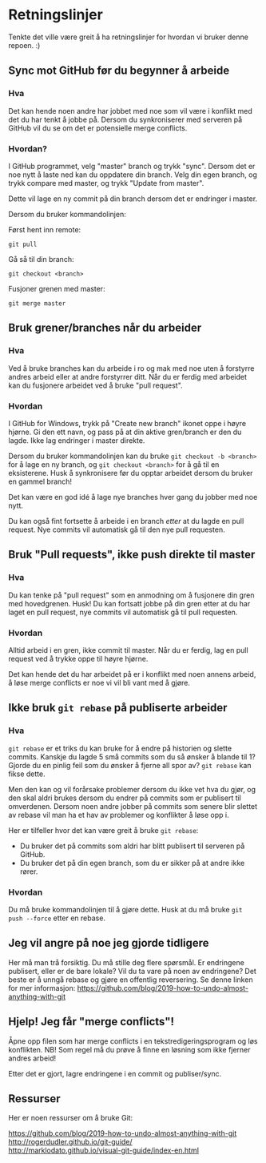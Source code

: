 # Retningslinjer

Tenkte det ville være greit å ha retningslinjer for hvordan vi bruker denne repoen. :)

## Sync mot GitHub før du begynner å arbeide

### Hva

Det kan hende noen andre har jobbet med noe som vil være i konflikt med det du har tenkt å jobbe på. Dersom du synkroniserer med serveren på GitHub vil du se om det er potensielle merge conflicts.

### Hvordan?

I GitHub programmet, velg "master" branch og trykk "sync". Dersom det er noe nytt å laste ned kan du oppdatere din branch. Velg din egen branch, og trykk compare med master, og trykk "Update from master".

Dette vil lage en ny commit på din branch dersom det er endringer i master.

Dersom du bruker kommandolinjen:

Først hent inn remote:

    git pull

Gå så til din branch:

    git checkout <branch>

Fusjoner grenen med master:

    git merge master

## Bruk grener/branches når du arbeider

### Hva

Ved å bruke branches kan du arbeide i ro og mak med noe uten å forstyrre andres arbeid eller at andre forstyrrer ditt. Når du er ferdig med arbeidet kan du fusjonere arbeidet ved å bruke "pull request".

### Hvordan

I GitHub for Windows, trykk på "Create new branch" ikonet oppe i høyre hjørne. Gi den ett navn, og pass på at din aktive gren/branch er den du lagde. Ikke lag endringer i master direkte.

Dersom du bruker kommandolinjen kan du bruke `git checkout -b <branch>` for å lage en ny branch, og `git checkout <branch>` for å gå til en eksisterene. Husk å synkronisere før du opptar arbeidet dersom du bruker en gammel branch!

Det kan være en god idé å lage nye branches hver gang du jobber med noe nytt.

Du kan også fint fortsette å arbeide i en branch *etter* at du lagde en pull request. Nye commits vil automatisk gå til den nye pull requesten.

## Bruk "Pull requests", ikke push direkte til master

### Hva

Du kan tenke på "pull request" som en anmodning om å fusjonere din gren med hovedgrenen. Husk! Du kan fortsatt jobbe på din gren etter at du har laget en pull request, nye commits vil automatisk gå til pull requesten.

### Hvordan

Alltid arbeid i en gren, ikke commit til master. Når du er ferdig, lag en pull request ved å trykke oppe til høyre hjørne.

Det kan hende det du har arbeidet på er i konflikt med noen annens arbeid, å løse merge conflicts er noe vi vil bli vant med å gjøre.

## Ikke bruk `git rebase` på publiserte arbeider

### Hva

`git rebase` er et triks du kan bruke for å endre på historien og slette commits. Kanskje du lagde 5 små commits som du så ønsker å blande til 1? Gjorde du en pinlig feil som du ønsker å fjerne all spor av? `git rebase` kan fikse dette.

Men den kan og vil forårsake problemer dersom du ikke vet hva du gjør, og den skal aldri brukes dersom du endrer på commits som er publisert til omverdenen. Dersom noen andre jobber på commits som senere blir slettet av rebase vil man ha et hav av problemer og konflikter å løse opp i.

Her er tilfeller hvor det kan være greit å bruke `git rebase`:

* Du bruker det på commits som aldri har blitt publisert til serveren på GitHub.
* Du bruker det på din egen branch, som du er sikker på at andre ikke rører.

### Hvordan

Du må bruke kommandolinjen til å gjøre dette. Husk at du må bruke `git push --force` etter en rebase.

## Jeg vil angre på noe jeg gjorde tidligere

Her må man trå forsiktig. Du må stille deg flere spørsmål. Er endringene publisert, eller er de bare lokale? Vil du ta vare på noen av endringene? Det beste er å unngå rebase og gjøre en offentlig reversering. Se denne linken for mer informasjon: https://github.com/blog/2019-how-to-undo-almost-anything-with-git

## Hjelp! Jeg får "merge conflicts"!

Åpne opp filen som har merge conflicts i en tekstredigeringsprogram og løs konflikten. NB! Som regel må du prøve å finne en løsning som ikke fjerner andres arbeid!

Etter det er gjort, lagre endringene i en commit og publiser/sync.


## Ressurser

Her er noen ressurser om å bruke Git:

https://github.com/blog/2019-how-to-undo-almost-anything-with-git  
http://rogerdudler.github.io/git-guide/  
http://marklodato.github.io/visual-git-guide/index-en.html  
